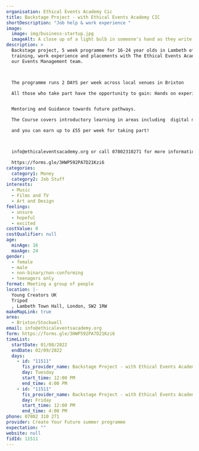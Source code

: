```yaml
---
organisation: Ethical Events Academy Cic
title: Backstage Project - with Ethical Events Academy CIC
shortDescription: "Job help & work experience "
image:
  image: img/business-startup.jpg
  imageAlt: A close up of a light bulb in someone's hand as they write
description: >
  Backstage project, 5 week programme for 16-24 year olds in Lambeth offering
  training, work experience and placements with The Ethical Events Academy and
  our Events Management team.  



  The programme runs 2 DAYS per week across local venues in Brixton

  All those who take part have the opportunity to gain: Hands on experience working on a range of local live music events.  Portfolio of work to showcae to potential employers/clients Support with updating their CV  Increased skills & confidence.


  Mentoring and Guidance towards future pathways.

  The Course covers introductory learning in areas including  digital marketing/photography/videography/event planning/content creation and social media strategy/account management 

  and you can earn up to £55 per week for taking part!



  info@ethicaleventsacademy.org or call 07802310271 for more information

  https://forms.gle/3HWP592PA7D21Kzi6
categories:
  category1: Money
  category2: Job Stuff
interests:
  - Music
  - Films and TV
  - Art and Design
feelings:
  - unsure
  - hopeful
  - excited
costValue: 0
costQualifier: null
age:
  minAge: 16
  maxAge: 24
gender:
  - female
  - male
  - non-binary/non-conforming
  - teenagers only
format: Meeting a group of people
location: |-
  Young Creators UK
  Tripod
  , Lambeth Town Hall, London, SW2 1RW
makeMapLink: true
area:
  - Brixton/Stockwell
email: info@ethicaleventsacademy.org
form: https://forms.gle/3HWP592PA7D21Kzi6
timeList:
  startDate: 01/08/2022
  endDate: 02/09/2022
  days:
    - id: "11511"
      fis_provider_name: Backstage Project - with Ethical Events Academy CIC
      day: Tuesday
      start_time: 12:00 PM
      end_time: 4:00 PM
    - id: "11511"
      fis_provider_name: Backstage Project - with Ethical Events Academy CIC
      day: Friday
      start_time: 12:00 PM
      end_time: 4:00 PM
phone: 07802 310 271
provider: Create Your Future summer programme
expectation: ""
website: null
fidId: 11511
---
```

